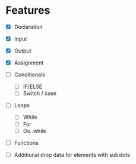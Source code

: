 # Features

-   [x] Declaration
-   [x] Input
-   [x] Output
-   [x] Assignment

-   [ ] Conditionals

    -   [ ] IF/ELSE
    -   [ ] Switch / case

-   [ ] Loops

    -   [ ] While
    -   [ ] For
    -   [ ] Do..while

-   [ ] Functions

-   [ ] Additional drop data for elements with subslots

